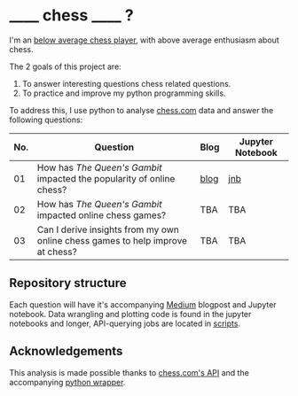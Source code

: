 # ____ chess ____ ?

I'm an [below average chess player](https://www.chess.com/member/persist32), with above average enthusiasm about chess. 

The 2 goals of this project are: 
   
1. To answer interesting questions chess related questions. 
2. To practice and improve my python programming skills. 

To address this, I use python to analyse [chess.com](https://www.chess.com/) data and answer the following questions: 

| No. | Question | Blog | Jupyter Notebook |
| --- | --- | --- | --- |
| 01 | How has *The Queen's Gambit* impacted the popularity of online chess? | [blog](https://medium.com/@dzhang32/how-has-the-queens-gambit-impacted-the-popularity-of-online-chess-43594efe5a98) | [jnb](https://github.com/dzhang32/chess/blob/main/01-queens_gambit.ipynb) |
| 02 | How has *The Queen's Gambit* impacted online chess games? | TBA | TBA |
| 03 | Can I derive insights from my own online chess games to help improve at chess? | TBA | TBA |
    
## Repository structure

Each question will have it's accompanying [Medium](https://medium.com/@dzhang32) blogpost and Jupyter notebook. Data wrangling and plotting code is found in the jupyter notebooks and longer, API-querying jobs are located in [scripts](scripts/).

## Acknowledgements

This analysis is made possible thanks to [chess.com's API](https://www.chess.com/news/view/published-data-api) and the accompanying [python wrapper](https://chesscom.readthedocs.io/en/latest/).
